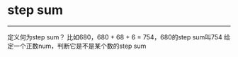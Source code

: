# step sum

---
定义何为step sum？
比如680，680 + 68 + 6 = 754，680的step sum叫754
给定一个正数num，判断它是不是某个数的step sum
